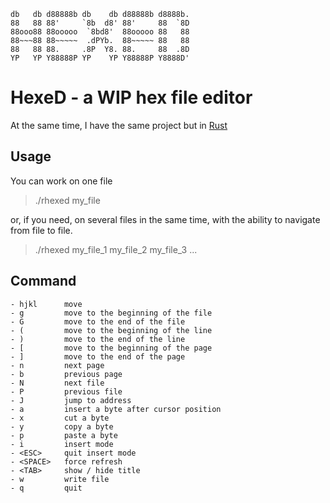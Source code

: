 ```
db   db d88888b db    db d88888b d8888b.
88   88 88'     `8b  d8' 88'     88  `8D
88ooo88 88ooooo  `8bd8'  88ooooo 88   88
88~~~88 88~~~~~  .dPYb.  88~~~~~ 88   88
88   88 88.     .8P  Y8. 88.     88  .8D
YP   YP Y88888P YP    YP Y88888P Y8888D'
```


# HexeD - a WIP hex file editor

At the same time, I have the same project but in [Rust](https://github.com/LittleB0xes/rhexed)

## Usage
You can work on one file
> ./rhexed my_file

or, if you need, on several files in the same time, with the ability to navigate from file to file.
> ./rhexed my_file_1 my_file_2 my_file_3 ...

## Command
```
- hjkl      move 
- g         move to the beginning of the file
- G         move to the end of the file
- (         move to the beginning of the line
- )         move to the end of the line
- [         move to the beginning of the page
- ]         move to the end of the page
- n         next page
- b         previous page
- N         next file
- P         previous file
- J         jump to address
- a         insert a byte after cursor position
- x         cut a byte
- y         copy a byte 
- p         paste a byte
- i         insert mode
- <ESC>     quit insert mode
- <SPACE>   force refresh
- <TAB>     show / hide title
- w         write file
- q         quit
```

